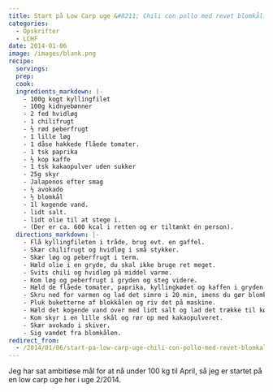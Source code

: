 ```yaml
---
title: Start på Low Carp uge &#8211; Chili con pollo med revet blomkål.
categories:
  - Opskrifter
  - LCHF
date: 2014-01-06
image: /images/blank.png
recipe:
  servings:
  prep:
  cook:
  ingredients_markdown: |-
    - 100g kogt kyllingfilet
    - 100g kidnyebønner
    - 2 fed hvidløg
    - 1 chilifrugt
    - ½ rød peberfrugt
    - 1 lille løg
    - 1 dåse hakkede flåede tomater.
    - 1 tsk paprika
    - ½ kop kaffe
    - 1 tsk kakaopulver uden sukker
    - 25g skyr
    - Jalapenos efter smag
    - ½ avokado
    - ½ blomkål
    - 1l kogende vand.
    - lidt salt.
    - lidt olie til at stege i.
    - (Der er ca. 600 kcal i retten og er tiltænkt én person).
  directions_markdown: |-
    - Flå kyllingfileten i tråde, brug evt. en gaffel.
    - Skær chilifrugt og hvidløg i små stykker.
    - Skær løg og peberfrugt i term.
    - Hæld olie i en gryde, du skal ikke bruge ret meget.
    - Svits chili og hvidløg på middel varme.
    - Kom løg og peberfrugt i gryden og steg videre.
    - Hæld de flåede tomater, paprika, kyllingkødet og kaffen i gryden og lad det koge op.
    - Skru ned for varmen og lad det simre i 20 min, imens du gør blomkål klar.
    - Pluk buketterne af blokkålen og riv det på maskine.
    - Hæld det kogende vand over med lidt salt og lad det trække til kødblandingen er klar.
    - Kom skyr i en lille skål og rør op med kakaopulveret.
    - Skær avokado i skiver.
    - Sig vandet fra blomkålen.
redirect_from:
  - /2014/01/06/start-pa-low-carp-uge-chili-con-pollo-med-revet-blomkal
---
```


Jeg har sat ambitiøse mål for at nå under 100 kg til April, så jeg er startet på en low carp uge her i uge 2/2014.
